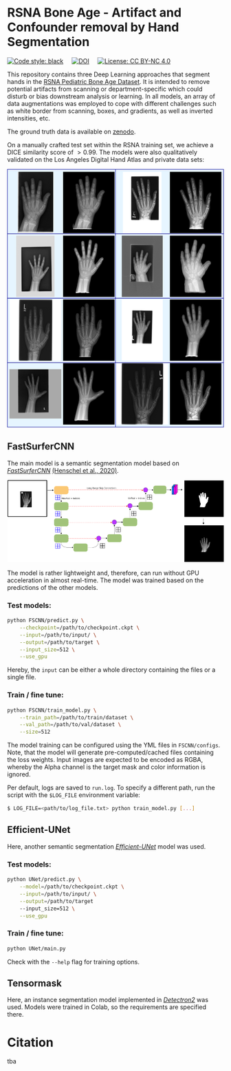 # RSNA Bone Age - Artifact and Confounder removal by Hand Segmentation

[![Code style: black](https://img.shields.io/badge/code%20style-black-000000.svg)](https://github.com/psf/black)
&nbsp; &nbsp; [![DOI](https://zenodo.org/badge/DOI/10.5281/zenodo.7415591.svg)](https://doi.org/10.5281/zenodo.7415591)
&nbsp; &nbsp; [![License: CC BY-NC 4.0](https://img.shields.io/badge/License-CC%20BY--NC%204.0-lightgrey.svg)](http://creativecommons.org/licenses/by-nc/4.0/)

This repository contains three Deep Learning approaches that segment hands in the [RSNA Pediatric Bone Age Dataset](https://www.kaggle.com/datasets/kmader/rsna-bone-age). It is intended to remove potential artifacts from scanning or department-specific which could disturb or bias downstream analysis or learning. In all models, an array of data augmentations was employed to cope with different challenges such as white border from scanning, boxes, and gradients, as well as inverted intensities, etc.

The ground truth data is available on [zenodo](https://doi.org/10.5281/zenodo.7415591).

On a manually crafted test set within the RSNA training set, we achieve a DICE similarity score of $>0.99$.
The models were also qualitatively validated on the Los Angeles Digital Hand Atlas and private data sets:

<img src="figs/examples.png" width="600" height="600" />

## FastSurferCNN

The main model is a semantic segmentation model based on [*FastSurferCNN*](https://github.com/Deep-MI/FastSurfer) [(Henschel et al., 2020)](https://www.sciencedirect.com/science/article/pii/S1053811920304985).

![FSCNN drawing](figs/fscnn_fig.png)

The model is rather lightweight and, therefore, can run without GPU acceleration in almost real-time. The model was trained based on the predictions of the other models.


### Test models:

```bash
python FSCNN/predict.py \
    --checkpoint=/path/to/checkpoint.ckpt \
    --input=/path/to/input/ \
    --output=/path/to/target \
    --input_size=512 \
    --use_gpu
```

Hereby, the `input` can be either a whole directory containing the files or a single file.


### Train / fine tune:

```bash
python FSCNN/train_model.py \
    --train_path=/path/to/train/dataset \
    --val_path=/path/to/val/dataset \
    --size=512
```

The model training can be configured using the YML files in `FSCNN/configs`. Note, that the model will generate pre-computed/cached files containing the loss weights. Input images are expected to be encoded as RGBA, whereby the Alpha channel is the target mask and color information is ignored.

Per default, logs are saved to `run.log`.
To specify a different path, run the script with the `$LOG_FILE` environment variable:

``` bash
$ LOG_FILE=<path/to/log_file.txt> python train_model.py [...]
```

## Efficient-UNet

Here, another semantic segmentation [*Efficient-UNet*](https://github.com/pranshu97/effunet) model was used.

### Test models:

```bash
python UNet/predict.py \
    --model=/path/to/checkpoint.ckpt \
    --input=/path/to/input/ \
    --output=/path/to/target
    --input_size=512 \
    --use_gpu
```

### Train / fine tune:

```bash
python UNet/main.py
```
Check with the `--help` flag for training options.

## Tensormask

Here, an instance segmentation model implemented in [*Detectron2*](https://github.com/facebookresearch/detectron2/blob/main/projects/TensorMask/README.md) was used. Models were trained in Colab, so the requirements are specified there.


# Citation

tba
